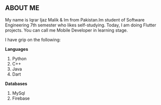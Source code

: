 ## ABOUT ME
My name is Iqrar Ijaz Malik & Im from Pakistan.Im student of Software Engineering 7th semester who likes self-studying.
Today, I am doing Flutter projects. You can call me Mobile Developer in learning stage. 

I have grip on the following:

**Languages**
1. Python
2. C++
3. Java
4. Dart

**Databases**
1. MySql
2. Firebase


